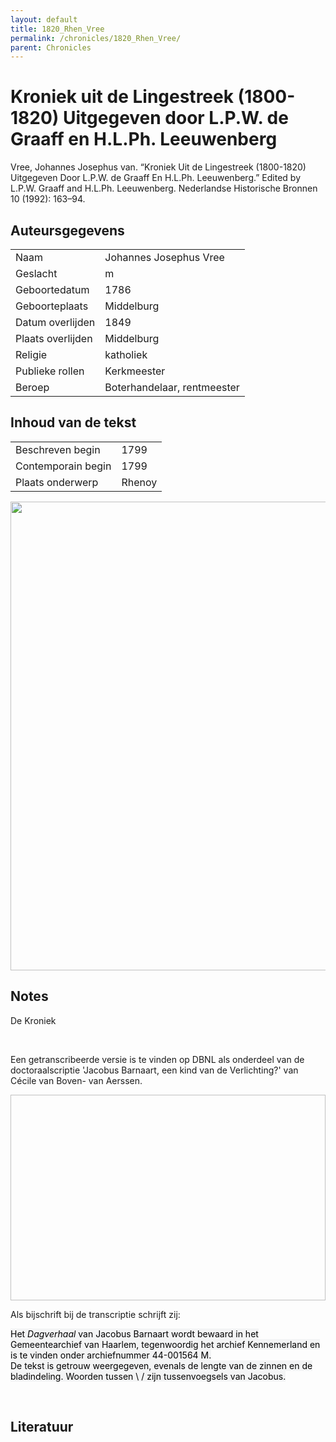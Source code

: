```yaml
---
layout: default
title: 1820_Rhen_Vree
permalink: /chronicles/1820_Rhen_Vree/
parent: Chronicles
--- 
```



# Kroniek uit de Lingestreek (1800-1820) Uitgegeven door L.P.W. de Graaff en H.L.Ph. Leeuwenberg 

Vree, Johannes Josephus van. “Kroniek Uit de Lingestreek (1800-1820) Uitgegeven Door L.P.W. de Graaff En H.L.Ph. Leeuwenberg.” Edited by L.P.W. Graaff and H.L.Ph. Leeuwenberg. Nederlandse Historische Bronnen 10 (1992): 163–94. 

## Auteursgegevens 

| | | 
| --------------- | --------------- | 
| Naam | Johannes Josephus Vree | 
| Geslacht | m | 
 | Geboortedatum | 1786 | 
| Geboorteplaats | Middelburg | 
| Datum overlijden | 1849 | 
| Plaats overlijden | Middelburg | 
| Religie | katholiek | 
| Publieke rollen | Kerkmeester  | 
| Beroep | Boterhandelaar, rentmeester | 

## Inhoud van de tekst 

| | | 
| --------------- | --------------- | 
| Beschreven begin | 1799 | 
| Contemporain begin | 1799 | 
| Plaats onderwerp | Rhenoy | 

[<img src="..\..\barplots_chronicles\1820_Rhen_Vree.jpg" width="750"/>](..\..\barplots_chronicles\1820_Rhen_Vree.jpg) 

## Notes 

<div data-schema-version="8"><p>De Kroniek</p>
<p>&nbsp;</p>
<p>Een getranscribeerde versie is te vinden op DBNL als onderdeel van de doctoraalscriptie 'Jacobus Barnaart, een kind van de Verlichting?' van Cécile van Boven- van Aerssen.</p>
<p><img alt="" data-attachment-key="XMKBAG3I" width="606" height="329"></p>
<p>Als bijschrift bij de transcriptie schrijft zij:</p>
<p><span style="color: #000000"><span style="background-color: #f3f4f5">Het&nbsp;</span></span><em><span style="color: #000000"><span style="background-color: #f3f4f5">Dagverhaal</span></span></em><span style="color: #000000"><span style="background-color: #f3f4f5">&nbsp;van Jacobus Barnaart wordt bewaard in het Gemeentearchief van Haarlem, tegenwoordig het archief Kennemerland en is te vinden onder archiefnummer 44-001564 M.<br>De tekst is getrouw weergegeven, evenals de lengte van de zinnen en de bladindeling. Woorden tussen \ / zijn tussenvoegsels van Jacobus.</span></span></p>
<p>&nbsp;</p>
</div> 

## Literatuur 

